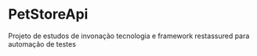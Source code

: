 # PetStoreApi

Projeto de estudos de invonação tecnologia e framework restassured para automação de testes
